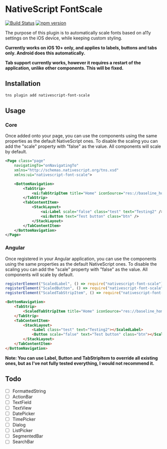 # NativeScript FontScale

[![Build Status](https://travis-ci.org/darkmantle/nativescript-font-scale.svg?branch=master)](https://travis-ci.org/darkmantle/nativescript-font-scale)
[![npm version](https://badge.fury.io/js/nativescript-font-scale.svg)](https://badge.fury.io/js/nativescript-font-scale)

The purpose of this plugin is to automatically scale fonts based on a11y settings on the iOS device, while keeping custom styling.

**Currently works on iOS 10+ only, and applies to labels, buttons and tabs only. Android does this automatically.**

**Tab support currently works, however it requires a restart of the application, unlike other components. This will be fixed.**

## Installation

```sh
tns plugin add nativescript-font-scale
```

## Usage 

### Core
Once added onto your page, you can use the components using the same properties as the default NativeScript ones. To disable the scaling you can add the "scale" property with "false" as the value. All components will scale by default.

```xml
<Page class="page"
    navigatingTo="onNavigatingTo" 
    xmlns="http://schemas.nativescript.org/tns.xsd"
    xmlns:ui="nativescript-font-scale">

    <BottomNavigation>
        <TabStrip>
            <ui:TabStripItem title="Home" iconSource="res://baseline_home_black_18pt"></ui:TabStripItem>
        </TabStrip>
        <TabContentItem>
            <StackLayout>
                <ui:Label scale="false" class="test" text="Testing2" />
                <ui:Button text="Test button" class="btn" />
            </StackLayout>
        </TabContentItem>
    </BottomNavigation>
</Page>
```

### Angular
Once registered in your Angular application, you can use the components using the same properties as the default NativeScript ones. To disable the scaling you can add the "scale" property with "false" as the value. All components will scale by default.

```ts
registerElement("ScaledLabel", () => require("nativescript-font-scale").Label);
registerElement("ScaledButton", () => require("nativescript-font-scale").Button);
registerElement("ScaledTabStripItem", () => require("nativescript-font-scale").TabStripItem);
```

```html
<BottomNavigation>
    <TabStrip>
        <ScaledTabStripItem title="Home" iconSource="res://baseline_home_black_18pt"></ScaledTabStripItem>
    </TabStrip>
    <TabContentItem>
        <StackLayout>
            <Label class="test" text="Testing2"></ScaledLabel>
            <Button scale="false" text="Test button" class="btn"></ScaledButton>
        </StackLayout>
    </TabContentItem>
</BottomNavigation>
```

**Note: You can use Label, Button and TabStripItem to override all existing ones, but as I've not fully tested everything, I would not recommend it.**


## Todo
- [ ] FormattedString
- [ ] ActionBar
- [ ] TextField
- [ ] TextView
- [ ] DatePicker
- [ ] TimePicker
- [ ] Dialog
- [ ] ListPicker
- [ ] SegmentedBar
- [ ] SearchBar
